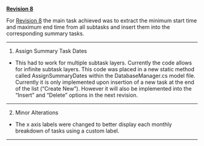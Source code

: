 **[Revision 8](https://code.google.com/p/operation-gantt/source/detail?r=8)**

For [Revision 8](https://code.google.com/p/operation-gantt/source/detail?r=8) the main task achieved was to extract the minimum start time and maximum end time from all subtasks and insert them into the corresponding summary tasks.


---

1. Assign Summary Task Dates
  * This had to work for multiple subtask layers. Currently the code allows for infinite subtask layers. This code was placed in a new static method called AssignSummaryDates within the DatabaseManager.cs model file. Currently it is only implemented upon insertion of a new task at the end of the list (“Create New”). However it will also be implemented into the “Insert” and “Delete” options in the next revision.

---

2. Minor Alterations
  * The x axis labels were changed to better display each monthly breakdown of tasks using a custom label.

---
